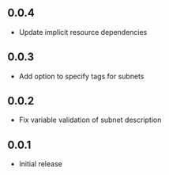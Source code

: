 ## 0.0.4

- Update implicit resource dependencies

## 0.0.3

- Add option to specify tags for subnets

## 0.0.2

- Fix variable validation of subnet description

## 0.0.1

- Initial release
